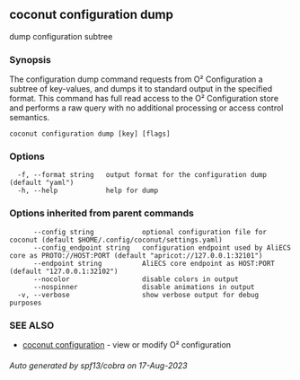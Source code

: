 ## coconut configuration dump

dump configuration subtree

### Synopsis

The configuration dump command requests from O² Configuration 
a subtree of key-values, and dumps it to standard output in the specified 
format. This command has full read access to the O² Configuration store 
and performs a raw query with no additional processing or access control
semantics.

```
coconut configuration dump [key] [flags]
```

### Options

```
  -f, --format string   output format for the configuration dump (default "yaml")
  -h, --help            help for dump
```

### Options inherited from parent commands

```
      --config string            optional configuration file for coconut (default $HOME/.config/coconut/settings.yaml)
      --config_endpoint string   configuration endpoint used by AliECS core as PROTO://HOST:PORT (default "apricot://127.0.0.1:32101")
      --endpoint string          AliECS core endpoint as HOST:PORT (default "127.0.0.1:32102")
      --nocolor                  disable colors in output
      --nospinner                disable animations in output
  -v, --verbose                  show verbose output for debug purposes
```

### SEE ALSO

* [coconut configuration](coconut_configuration.md)	 - view or modify O² configuration

###### Auto generated by spf13/cobra on 17-Aug-2023
